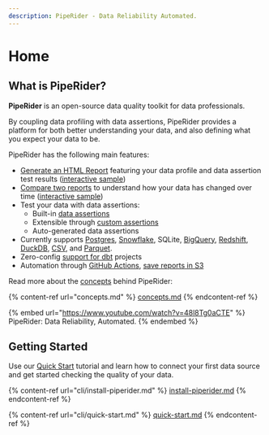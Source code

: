 ```yaml
---
description: PipeRider - Data Reliability Automated.
---
```


# Home

## What is PipeRider?

**PipeRider** is an open-source data quality toolkit for data professionals.

By coupling data profiling with data assertions, PipeRider provides a platform for both better understanding your data, and also defining what you expect your data to be.

PipeRider has the following main features:

* [Generate an HTML Report](how-to-guides/generate-report.md) featuring your data profile and data assertion test results ([interactive sample](https://piperider-github-readme.s3.ap-northeast-1.amazonaws.com/run-0.10.0/index.html))
* [Compare two reports](how-to-guides/compare-reports.md) to understand how your data has changed over time ([interactive sample](https://piperider-github-readme.s3.ap-northeast-1.amazonaws.com/comparison-0.10.0/index.html))
* Test your data with data assertions:
  * Built-in [data assertions](cli/data-quality-assertions/assertion-configuration.md)
  * Extensible through [custom assertions](cli/data-quality-assertions/custom-assertions.md)
  * Auto-generated data assertions
* Currently supports [Postgres](cli/supported-data-sources/postgres-connector.md), [Snowflake](cli/supported-data-sources/snowflake-connector.md), SQLite, [BigQuery](cli/supported-data-sources/bigquery-connector.md), [Redshift](cli/supported-data-sources/redshift-connector.md), [DuckDB](cli/supported-data-sources/duckdb-connector.md), [CSV](cli/supported-data-sources/csv-connector.md), and [Parquet](cli/supported-data-sources/parquet-connector.md).
* Zero-config [support for dbt](cli/dbt-integration/) projects
* Automation through [GitHub Actions](how-to-guides/github-action.md), [save reports in S3](how-to-guides/aws-s3-+-github-ci.md)

Read more about the [concepts](concepts.md) behind PipeRider:

{% content-ref url="concepts.md" %}
[concepts.md](concepts.md)
{% endcontent-ref %}

{% embed url="https://www.youtube.com/watch?v=48l8Tg0aCTE" %}
PipeRider: Data Reliability, Automated.
{% endembed %}

## Getting Started

Use our [Quick Start](cli/quick-start.md) tutorial and learn how to connect your first data source and get started checking the quality of your data.

{% content-ref url="cli/install-piperider.md" %}
[install-piperider.md](cli/install-piperider.md)
{% endcontent-ref %}

{% content-ref url="cli/quick-start.md" %}
[quick-start.md](cli/quick-start.md)
{% endcontent-ref %}
